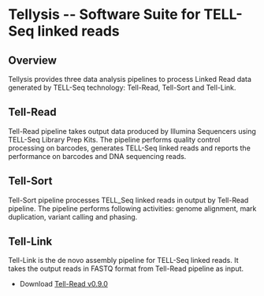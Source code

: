 # Tellysis -- Software Suite for TELL-Seq linked reads  

## Overview

Tellysis provides three data analysis pipelines to process Linked Read data generated by TELL-Seq technology: Tell-Read, Tell-Sort and Tell-Link.


## Tell-Read

Tell-Read pipeline takes output data produced by Illumina Sequencers using TELL-Seq Library Prep Kits. The pipeline performs quality control processing on barcodes, generates TELL-Seq linked reads and reports the performance on barcodes and DNA sequencing reads.

## Tell-Sort

Tell-Sort pipeline processes TELL_Seq linked reads in output by Tell-Read pipeline. The pipeline performs following activities: genome alignment, mark duplication, variant calling and phasing.

## Tell-Link

Tell-Link is the de novo assembly pipeline for TELL-Seq linked reads.  It takes the output reads in FASTQ format from Tell-Read pipeline as input. 

* Download [Tell-Read v0.9.0](https://github.com/universalsequencing/tellysis/releases/download/0.9.0/tellread.tar.gz)


